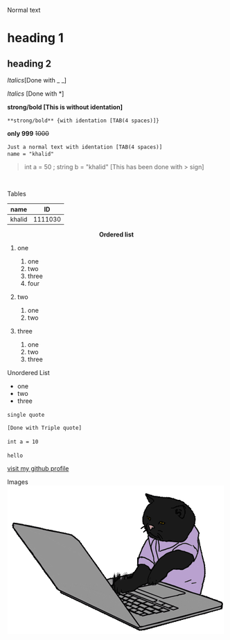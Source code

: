 Normal text 

# heading 1
## heading 2 

_Italics_[Done with _ _]

 *Italics* [Done with *]

**strong/bold [This is without identation]**
        
    **strong/bold** {with identation [TAB(4 spaces)]} 

**only 999** ~~1000~~ 

    Just a normal text with identation [TAB(4 spaces)]
    name = "khalid"


>int a = 50 ; string b = "khalid" [This has been done with > sign]

<br>

Tables

|name|ID  |
|----|----|
|khalid|1111030|


<p align = "center"><b> Ordered list </b> </p>

1. one
    1. one
    1. two
    1. three
    1. four

1. two
    1. one
    1. two

1. three
    1. one
    1. two
    3. three

Unordered List
-   one
-   two
-   three



`single quote`

```
[Done with Triple quote]

int a = 10 

hello
```

[visit my github profile](https://github.com/khalid586) 

Images <br>
![typing cat](assets/typing%20cat.gif)

   

